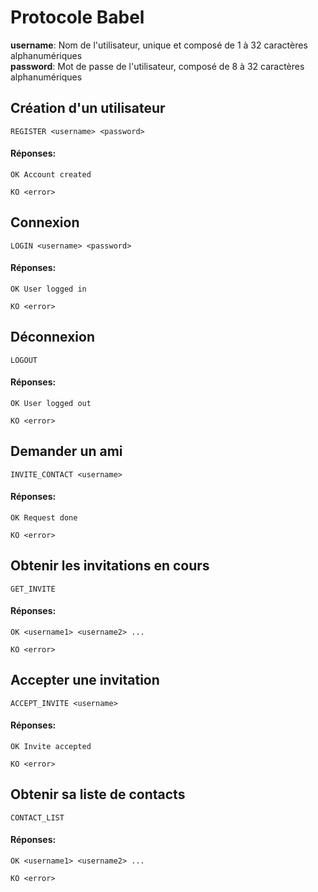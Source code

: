 # Protocole Babel
**username**: Nom de l'utilisateur, unique et composé de 1 à 32 caractères alphanumériques</br>
**password**: Mot de passe de l'utilisateur, composé de 8 à 32 caractères alphanumériques</br>
## Création d'un utilisateur
```
REGISTER <username> <password>
```
#### Réponses:
```
OK Account created
```
```
KO <error>
```

## Connexion
```
LOGIN <username> <password>
```
#### Réponses:
```
OK User logged in
```
```
KO <error>
```

## Déconnexion
```
LOGOUT
```
#### Réponses:
```
OK User logged out
```
```
KO <error>
```

## Demander un ami
```
INVITE_CONTACT <username>
```
#### Réponses:
```
OK Request done
```
```
KO <error>
```

## Obtenir les invitations en cours
```
GET_INVITE
```
#### Réponses:
```
OK <username1> <username2> ...
```
```
KO <error>
```

## Accepter une invitation
```
ACCEPT_INVITE <username>
```
#### Réponses:
```
OK Invite accepted
```
```
KO <error>
```

## Obtenir sa liste de contacts
```
CONTACT_LIST
```
#### Réponses:
```
OK <username1> <username2> ...
```
```
KO <error>
```
